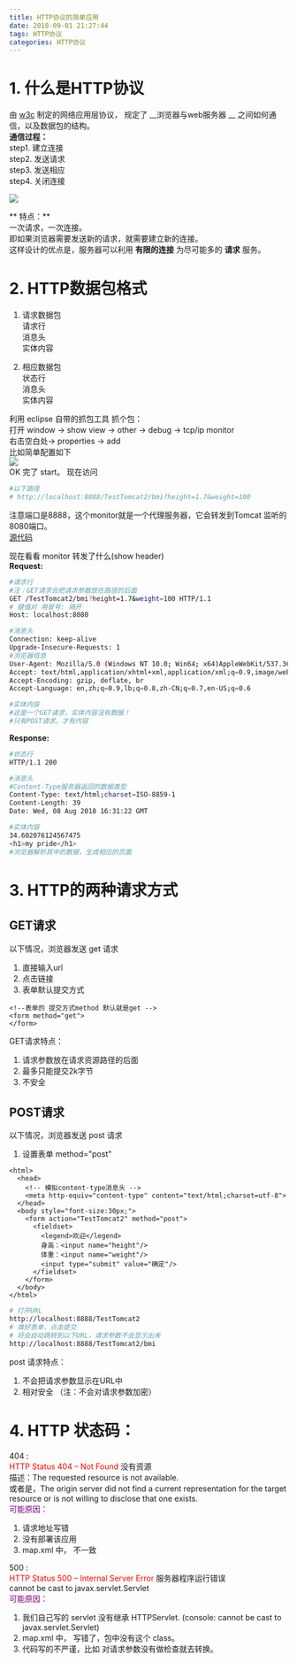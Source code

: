 ```yaml
---
title: HTTP协议的简单应用
date: 2018-09-01 21:27:44
tags: HTTP协议
categories: HTTP协议
---
```

# 1. 什么是HTTP协议

由 [w3c](https://www.w3.org/) 制定的网络应用层协议，
规定了 __浏览器与web服务器 __ 之间如何通信，以及数据包的结构。  
**通信过程：**  
step1. 建立连接  
step2. 发送请求  
step3. 发送相应  
step4. 关闭连接  

![](https://mitre.oss-cn-hangzhou.aliyuncs.com/java-%E8%BE%BE%E5%86%85%E8%A7%86%E9%A2%91%E5%AD%A6%E4%B9%A0/http-%E7%AE%80%E5%8D%95%E5%BA%94%E7%94%A81.png)  

** 特点：**  
一次请求，一次连接。  
即如果浏览器需要发送新的请求，就需要建立新的连接。  
这样设计的优点是，服务器可以利用 **有限的连接** 为尽可能多的 **请求** 服务。  


# 2. HTTP数据包格式
1. 请求数据包  
请求行  
消息头  
实体内容  

2. 相应数据包  
状态行  
消息头  
实体内容  

利用 eclipse 自带的抓包工具 抓个包：  
打开 window -> show view -> other -> debug -> tcp/ip monitor  
右击空白处-> properties -> add  
比如简单配置如下  
![](https://mitre.oss-cn-hangzhou.aliyuncs.com/java-%E8%BE%BE%E5%86%85%E8%A7%86%E9%A2%91%E5%AD%A6%E4%B9%A0/eclipse-tcpIpMonitor.png)  
OK 完了 start。
现在访问  
```sh
#以下路径
# http://localhost:8888/TestTomcat2/bmi?height=1.7&weight=100
```

注意端口是8888，这个monitor就是一个代理服务器，它会转发到Tomcat 监听的8080端口。  
[源代码](https://github.com/mitrecx/TestTomcat)  

现在看看 monitor 转发了什么(show header)  
**Request:**
```sh
#请求行
#注：GET请求会把请求参数放在路径的后面
GET /TestTomcat2/bmi?height=1.7&weight=100 HTTP/1.1  
# 键值对 用冒号: 隔开
Host: localhost:8080      

#消息头
Connection: keep-alive  
Upgrade-Insecure-Requests: 1  
#浏览器信息
User-Agent: Mozilla/5.0 (Windows NT 10.0; Win64; x64)AppleWebKit/537.36 (KHTML, like Gecko)Chrome/68.0.3440.84 Safari/537.36
Accept: text/html,application/xhtml+xml,application/xml;q=0.9,image/webp,image/apng,*/*;q=0.8  
Accept-Encoding: gzip, deflate, br  
Accept-Language: en,zh;q=0.9,lb;q=0.8,zh-CN;q=0.7,en-US;q=0.6  

#实体内容
#这是一个GET请求，实体内容没有数据！
#只有POST请求，才有内容
```

**Response:**   
```sh
#状态行
HTTP/1.1 200

#消息头
#Content-Type服务器返回的数据类型
Content-Type: text/html;charset=ISO-8859-1  
Content-Length: 39  
Date: Wed, 08 Aug 2018 16:31:22 GMT

#实体内容
34.602076124567475
<h1>my pride</h1>
#浏览器解析其中的数据，生成相应的页面
```


# 3. HTTP的两种请求方式
## GET请求
以下情况，浏览器发送 get 请求  
1. 直接输入url
2. 点击链接
3. 表单默认提交方式

```KHTML
<!--表单的 提交方式method 默认就是get -->
<form method="get">
</form>
```
GET请求特点：  
1. 请求参数放在请求资源路径的后面
2. 最多只能提交2k字节
3. 不安全

## POST请求  
以下情况，浏览器发送 post 请求
1. 设置表单 method="post"   

```xhtml
<html>
  <head>
    <!-- 模拟content-type消息头 -->
    <meta http-equiv="content-type" content="text/html;charset=utf-8">
  </head>
  <body style="font-size:30px;">
    <form action="TestTomcat2" method="post">
      <fieldset>
        <legend>欢迎</legend>
        身高：<input name="height"/>
        体重：<input name="weight"/>
        <input type="submit" value="确定"/>
      </fieldset>
    </form>
  </body>
</html>
```
```sh
# 打开URL
http://localhost:8888/TestTomcat2
# 填好表单，点击提交
# 将会自动跳转到以下URL，请求参数不会显示出来
http://localhost:8888/TestTomcat2/bmi
```

post 请求特点：
1. 不会把请求参数显示在URL中
2. 相对安全  （注：不会对请求参数加密）

# 4. HTTP 状态码：  
404 :    
<font color=red>HTTP Status 404 – Not Found</font> 没有资源  
描述：The requested resource is not available.   
或者是，The origin server did not find a current representation for the target resource or is not willing to disclose that one exists.  
<font color=purple>可能原因：</font>  
1. 请求地址写错  
2. 没有部署该应用
3. map.xml 中，<servlet-name> 不一致

500 :  
<font color=red>HTTP Status 500 – Internal Server Error</font> 服务器程序运行错误   
cannot be cast to javax.servlet.Servlet  
<font color=purple>可能原因：</font>  
1. 我们自己写的 servlet 没有继承 HTTPServlet. (console: cannot be cast to javax.servlet.Servlet)  
2. map.xml 中，<servlet-class> 写错了，包中没有这个 class。  
3. 代码写的不严谨，比如 对请求参数没有做检查就去转换。  
